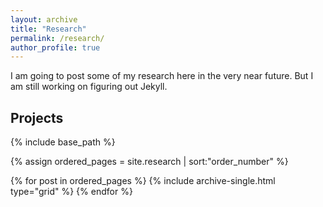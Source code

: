 ```yaml
---
layout: archive
title: "Research"
permalink: /research/
author_profile: true
---
```


I am going to post some of my research here in the very near future. But I am still working on figuring out Jekyll.

Projects
-------

<nbsp>

{% include base_path %}

{% assign ordered_pages = site.research | sort:"order_number" %}

{% for post in ordered_pages %}
  {% include archive-single.html type="grid" %}
{% endfor %}

